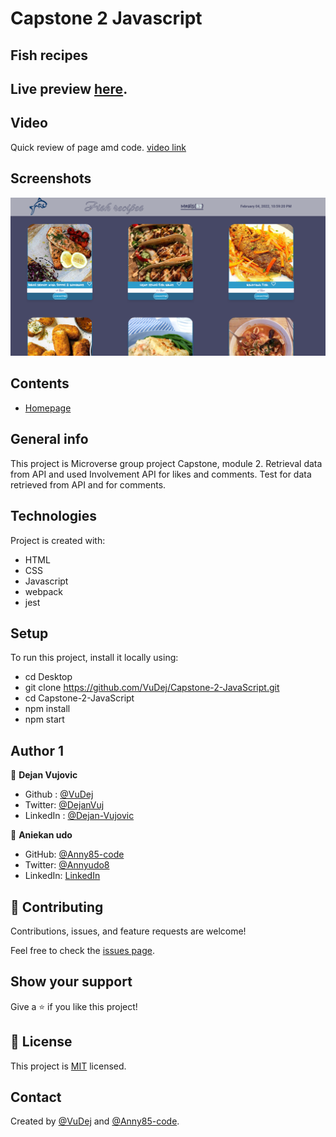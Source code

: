 # Capstone 2 Javascript
## Fish recipes

## Live preview [here](https://vudej.github.io/Capstone-2-JavaScript/dist/). 

##  Video

Quick review of page amd code.
[video link](https://drive.google.com/file/d/1rddGpKvrW6znvf1dJ-pU_T2VqdC4jjld/view?usp=sharing)


## Screenshots
![Example screenshot](img/screenshot.png)

## Contents
* [Homepage](#homepage)

## General info
This project is Microverse group project Capstone, module 2.
Retrieval data from API and used Involvement API for likes and comments.
Test for data retrieved from API and for comments.

## Technologies
Project is created with:
* HTML
* CSS
* Javascript
* webpack
* jest

	
## Setup
To run this project, install it locally using:
- cd Desktop
- git clone https://github.com/VuDej/Capstone-2-JavaScript.git
- cd Capstone-2-JavaScript
- npm install
- npm start 

## Author 1

👤 **Dejan Vujovic**

- Github : [@VuDej](https://github.com/VuDej)
- Twitter: [@DejanVuj](https://twitter.com/DejanVuj)
- LinkedIn : [@Dejan-Vujovic](https://www.linkedin.com/in/dejan-vujovic-5a0672225/)


👤 **Aniekan udo**

- GitHub: [@Anny85-code](https://github.com/Anny85-code)
- Twitter: [@Annyudo8](https://twitter.com/Anny_udo8)
- LinkedIn: [LinkedIn](https://www.linkedin.com/in/aniekan-udo-665b65213/)


## 🤝 Contributing

Contributions, issues, and feature requests are welcome!

Feel free to check the [issues page](https://github.com/VuDej/Capstone-2-JavaScript/issues/36).

## Show your support

Give a ⭐️ if you like this project!

## 📝 License

This project is [MIT](LICENSE) licensed.

## Contact
Created by [@VuDej](https://github.com/VuDej) and [@Anny85-code](https://github.com/Anny85-code).
